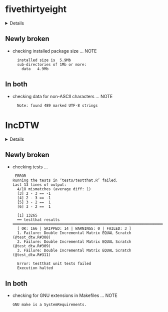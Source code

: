# fivethirtyeight

<details>

* Version: 0.5.0
* Source code: https://github.com/cran/fivethirtyeight
* URL: https://github.com/rudeboybert/fivethirtyeight
* BugReports: https://github.com/rudeboybert/fivethirtyeight/issues
* Date/Publication: 2019-07-31 12:00:02 UTC
* Number of recursive dependencies: 68

Run `revdep_details(,"fivethirtyeight")` for more info

</details>

## Newly broken

*   checking installed package size ... NOTE
    ```
      installed size is  5.9Mb
      sub-directories of 1Mb or more:
        data   4.9Mb
    ```

## In both

*   checking data for non-ASCII characters ... NOTE
    ```
      Note: found 489 marked UTF-8 strings
    ```

# IncDTW

<details>

* Version: 1.1.3
* Source code: https://github.com/cran/IncDTW
* Date/Publication: 2019-12-18 22:50:08 UTC
* Number of recursive dependencies: 108

Run `revdep_details(,"IncDTW")` for more info

</details>

## Newly broken

*   checking tests ...
    ```
     ERROR
    Running the tests in ‘tests/testthat.R’ failed.
    Last 13 lines of output:
      4/18 mismatches (average diff: 1)
      [3] 2 - 3 == -1
      [4] 2 - 3 == -1
      [5] 3 - 2 ==  1
      [6] 3 - 2 ==  1
      
      [1] 13265
      ══ testthat results  ═══════════════════════════════════════════════════════════════════════════════════════════════════════════════════════
      [ OK: 166 | SKIPPED: 14 | WARNINGS: 0 | FAILED: 3 ]
      1. Failure: Double Incremental Matrix EQUAL Scratch (@test_dtw.R#308) 
      2. Failure: Double Incremental Matrix EQUAL Scratch (@test_dtw.R#309) 
      3. Failure: Double Incremental Matrix EQUAL Scratch (@test_dtw.R#311) 
      
      Error: testthat unit tests failed
      Execution halted
    ```

## In both

*   checking for GNU extensions in Makefiles ... NOTE
    ```
    GNU make is a SystemRequirements.
    ```

